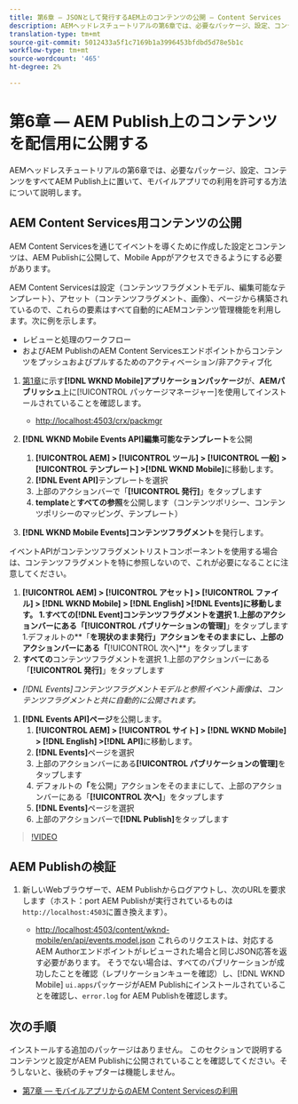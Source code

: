 ```yaml
---
title: 第6章 — JSONとして発行するAEM上のコンテンツの公開 — Content Services
description: AEMヘッドレスチュートリアルの第6章では、必要なパッケージ、設定、コンテンツをすべてAEM Publish上に置いて、モバイルアプリからの消費を許可する方法について説明します。
translation-type: tm+mt
source-git-commit: 5012433a5f1c7169b1a3996453bfdbd5d78e5b1c
workflow-type: tm+mt
source-wordcount: '465'
ht-degree: 2%

---
```



# 第6章 — AEM Publish上のコンテンツを配信用に公開する

AEMヘッドレスチュートリアルの第6章では、必要なパッケージ、設定、コンテンツをすべてAEM Publish上に置いて、モバイルアプリでの利用を許可する方法について説明します。

## AEM Content Services用コンテンツの公開

AEM Content Servicesを通じてイベントを導くために作成した設定とコンテンツは、AEM Publishに公開して、Mobile Appがアクセスできるようにする必要があります。

AEM Content Servicesは設定（コンテンツフラグメントモデル、編集可能なテンプレート）、アセット（コンテンツフラグメント、画像）、ページから構築されているので、これらの要素はすべて自動的にAEMコンテンツ管理機能を利用します。次に例を示します。

* レビューと処理のワークフロー
* およびAEM PublishのAEM Content Servicesエンドポイントからコンテンツをプッシュおよびプルするためのアクティベーション/非アクティブ化

1. [第1章](./chapter-1.md#wknd-mobile-application-packages)に示す&#x200B;**[!DNL WKND Mobile]アプリケーションパッケージ**&#x200B;が、**AEMパブリッシュ**&#x200B;上に[!UICONTROL パッケージマネージャー]を使用してインストールされていることを確認します。
   * [http://localhost:4503/crx/packmgr](http://localhost:4503/crx/packmgr)

1. **[!DNL WKND Mobile Events API]編集可能なテンプレート**&#x200B;を公開
   1. **[!UICONTROL AEM] > [!UICONTROL ツール] > [!UICONTROL 一般] > [!UICONTROL テンプレート] >[!DNL WKND Mobile]**&#x200B;に移動します。
   1. **[!DNL Event API]**&#x200B;テンプレートを選択
   1. 上部のアクションバーで「**[!UICONTROL 発行]**」をタップします
   1. **template**&#x200B;と&#x200B;**すべての参照**&#x200B;を公開します（コンテンツポリシー、コンテンツポリシーのマッピング、テンプレート）

1. **[!DNL WKND Mobile Events]コンテンツフラグメント**&#x200B;を発行します。

イベントAPIがコンテンツフラグメントリストコンポーネントを使用する場合は、コンテンツフラグメントを特に参照しないので、これが必要になることに注意してください。
1. **[!UICONTROL AEM] > [!UICONTROL アセット] > [!UICONTROL ファイル] > [!DNL WKND Mobile] > [!DNL English] >[!DNL Events]**に移動します。
1.すべての**[!DNL Event]**コンテンツフラグメントを選択
1.上部のアクションバーにある「**[!UICONTROL パブリケーションの管理]**」をタップします
1.デフォルトの**「**&#x200B;を現状のまま発行」アクションをそのままにし、上部のアクションバーにある「**[!UICONTROL 次へ]**」をタップします
1. **すべての**コンテンツフラグメントを選択
1.上部のアクションバーにある「**[!UICONTROL 発行]**」をタップします
* *[!DNL Events]コンテンツフラグメントモデルと参照イベント画像は、コンテンツフラグメントと共に自動的に公開されます。*

1. **[!DNL Events API]ページ**&#x200B;を公開します。
   1. **[!UICONTROL AEM] > [!UICONTROL サイト] > [!DNL WKND Mobile] > [!DNL English] >[!DNL API]**&#x200B;に移動します。
   1. **[!DNL Events]**&#x200B;ページを選択
   1. 上部のアクションバーにある&#x200B;**[!UICONTROL パブリケーションの管理]**&#x200B;をタップします
   1. デフォルトの&#x200B;**「**&#x200B;を公開」アクションをそのままにして、上部のアクションバーにある「**[!UICONTROL 次へ]**」をタップします
   1. **[!DNL Events]**&#x200B;ページを選択
   1. 上部のアクションバーで&#x200B;**[!DNL Publish]**&#x200B;をタップします

>[!VIDEO](https://video.tv.adobe.com/v/28343/?quality=12&learn=on)

## AEM Publishの検証

1. 新しいWebブラウザーで、AEM Publishからログアウトし、次のURLを要求します（ホスト：port AEM Publishが実行されているものは`http://localhost:4503`に置き換えます）。

   * [http://localhost:4503/content/wknd-mobile/en/api/events.model.json](http://localhost:4503/content/wknd-mobile/en/api/events.model.tidy.json)
   これらのリクエストは、対応するAEM Authorエンドポイントがレビューされた場合と同じJSON応答を返す必要があります。 そうでない場合は、すべてのパブリケーションが成功したことを確認（レプリケーションキューを確認）し、[!DNL WKND Mobile] `ui.apps`パッケージがAEM Publishにインストールされていることを確認し、`error.log` for AEM Publishを確認します。

## 次の手順

インストールする追加のパッケージはありません。 このセクションで説明するコンテンツと設定がAEM Publishに公開されていることを確認してください。そうしないと、後続のチャプターは機能しません。

* [第7章 — モバイルアプリからのAEM Content Servicesの利用](./chapter-7.md)
